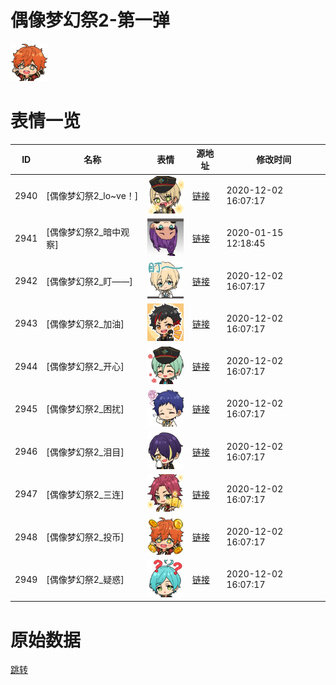 # 偶像梦幻祭2-第一弹

<img src="./cover.png" height="60" alt="cover" />

# 表情一览

|ID|名称|表情|源地址|修改时间|
|----|----|----|----|----|
|2940|[偶像梦幻祭2_lo~ve！]|<img src="./pic/002940_%5B偶像梦幻祭2_lo~ve！%5D.png" height="60" alt="lo~ve！"/>|[链接](http://i0.hdslb.com/bfs/emote/745ccaf7e5e6fecfe5cde339d09534b8ee1a4e38.png)|2020-12-02 16:07:17|
|2941|[偶像梦幻祭2_暗中观察]|<img src="./pic/002941_%5B偶像梦幻祭2_暗中观察%5D.png" height="60" alt="暗中观察"/>|[链接](http://i0.hdslb.com/bfs/emote/6f2a8959125224d8f10fbf1ff202f67d61b7eb86.png)|2020-01-15 12:18:45|
|2942|[偶像梦幻祭2_盯——]|<img src="./pic/002942_%5B偶像梦幻祭2_盯——%5D.png" height="60" alt="盯——"/>|[链接](http://i0.hdslb.com/bfs/emote/c64a841a6b4d4624b1c124f1cd79a75b1b460ea8.png)|2020-12-02 16:07:17|
|2943|[偶像梦幻祭2_加油]|<img src="./pic/002943_%5B偶像梦幻祭2_加油%5D.png" height="60" alt="加油"/>|[链接](http://i0.hdslb.com/bfs/emote/cf4705a2636eceac23de755e53dc62b5ee4c9632.png)|2020-12-02 16:07:17|
|2944|[偶像梦幻祭2_开心]|<img src="./pic/002944_%5B偶像梦幻祭2_开心%5D.png" height="60" alt="开心"/>|[链接](http://i0.hdslb.com/bfs/emote/067becba350ff2ab83140dbb35127666af5a5e1b.png)|2020-12-02 16:07:17|
|2945|[偶像梦幻祭2_困扰]|<img src="./pic/002945_%5B偶像梦幻祭2_困扰%5D.png" height="60" alt="困扰"/>|[链接](http://i0.hdslb.com/bfs/emote/cb4dfa08068a56a22545c177513dde59ba96ec3b.png)|2020-12-02 16:07:17|
|2946|[偶像梦幻祭2_泪目]|<img src="./pic/002946_%5B偶像梦幻祭2_泪目%5D.png" height="60" alt="泪目"/>|[链接](http://i0.hdslb.com/bfs/emote/d9b12aae06a1a963bf7d33ef150de384e09b3fc0.png)|2020-12-02 16:07:17|
|2947|[偶像梦幻祭2_三连]|<img src="./pic/002947_%5B偶像梦幻祭2_三连%5D.png" height="60" alt="三连"/>|[链接](http://i0.hdslb.com/bfs/emote/f684cc86ff8b36db058149e71c716929092caaf4.png)|2020-12-02 16:07:17|
|2948|[偶像梦幻祭2_投币]|<img src="./pic/002948_%5B偶像梦幻祭2_投币%5D.png" height="60" alt="投币"/>|[链接](http://i0.hdslb.com/bfs/emote/5c0ac35985fce6126dff3cb89bf57a7b7713a462.png)|2020-12-02 16:07:17|
|2949|[偶像梦幻祭2_疑惑]|<img src="./pic/002949_%5B偶像梦幻祭2_疑惑%5D.png" height="60" alt="疑惑"/>|[链接](http://i0.hdslb.com/bfs/emote/534c26541e66669d00446e401ff3e7ea87d31da4.png)|2020-12-02 16:07:17|

# 原始数据

[跳转](./raw.json)

